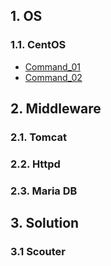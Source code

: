 ## 1. OS

### 1.1. CentOS
- [Command_01](/document/middleware/os/centos/command_01)
- [Command_02](/document/middleware/os/centos/command_02)
## 2. Middleware

### 2.1. Tomcat

### 2.2. Httpd

### 2.3. Maria DB

## 3. Solution

### 3.1 Scouter
